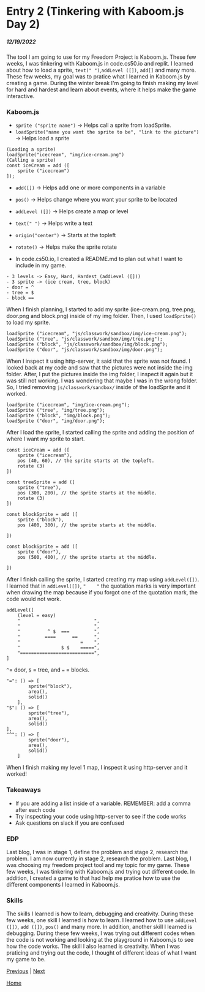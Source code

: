 # Entry 2 (Tinkering with Kaboom.js Day 2)
##### 12/19/2022

The tool I am going to use for my Freedom Project is Kaboom.js. These few weeks, I was tinkering with Kaboom.js in code.cs50.io and replit. I learned about how to load a sprite, `text(" ")`,`addLevel ([])`, `add[]` and many more. These few weeks, my goal was to pratice what I learned in Kaboom.js by creating a game. During the winter break I'm going to finish making my level for hard and hardest and learn about events, where it helps make the game interactive.  

### Kaboom.js 
* `sprite ("sprite name")` -> Helps call a sprite from loadSprite.
* `loadSprite("name you want the sprite to be", "link to the picture")` -> Helps load a sprite 
```JS
(Loading a sprite)
loadSprite("icecream", "img/ice-cream.png")
(Calling a sprite)
const iceCream = add ([
    sprite ("icecream")
]);
```
* `add([])` -> Helps add one or more components in a variable
* `pos()` -> Helps change where you want your sprite to be located 
* `addLevel ([])` -> Helps create a map or level
* `text(" ")` -> Helps write a text 
* `origin("center")` -> Starts at the topleft 
* `rotate()` -> Helps make the sprite rotate 

* In code.cs50.io, I created a README.md to plan out what I want to include in my game.
``` 
- 3 levels -> Easy, Hard, Hardest (addLevel ([]))
- 3 sprite -> (ice cream, tree, block)
- door = ^
- tree = $
- block ==
```
When I finish planning, I started to add my sprite (ice-cream.png, tree.png, door.png and block.png) inside of my img folder. Then, I used `loadSprite()` to load my sprite.
``` JS
loadSprite ("icecream", "js/classwork/sandbox/img/ice-cream.png");
loadSprite ("tree", "js/classwork/sandbox/img/tree.png");
loadSprite ("block", "js/classwork/sandbox/img/block.png");
loadSprite ("door", "js/classwork/sandbox/img/door.png");
``` 
When I inspect it using http-server, it said that the sprite was not found. I looked back at my code and saw that the pictures were not inside the img folder. After, I put the pictures inside the img folder, I inspect it again but it was still not working. I was wondering that maybe I was in the wrong folder. So, I tried removing `js/classwork/sandbox/` inside of the loadSprite and it worked. 
```JS
loadSprite ("icecream", "img/ice-cream.png");
loadSprite ("tree", "img/tree.png");
loadSprite ("block", "img/block.png");
loadSprite ("door", "img/door.png");
``` 
After I load the sprite, I started calling the sprite and adding the position of where I want my sprite to start. 
``` JS
const iceCream = add ([
    sprite ("icecream"), 
    pos (40, 60), // the sprite starts at the topleft.
    rotate (3)
])
```
```JS 
const treeSprite = add ([
    sprite ("tree"), 
    pos (300, 200), // the sprite starts at the middle.
    rotate (3)
])
```
```JS
const blockSprite = add ([
    sprite ("block"), 
    pos (400, 300), // the sprite starts at the middle.
    
])
```
```JS
const blockSprite = add ([
    sprite ("door"), 
    pos (500, 400), // the sprite starts at the middle.
    
])
```
After I finish calling the sprite, I started creating my map using `addLevel([])`. I learned that in `addLevel([])`, `"    "` the quotation marks is very important when drawing the map because if you forgot one of the quotation mark, the code would not work.
``` JS
addLevel([
    (level = easy)
    "                           ",
    "                           ",
    "          ^ $  ===         ",
    "         ====      ==      ",
    "                      =    ",
    "               $ $    =====",
    "===========================",
]
```
`^`= door, `$` = tree, and `=` = blocks. 
```JS
"=": () => [
        sprite("block"),
        area(),
        solid()
    ],
"$": () => [
        sprite("tree"),
        area(),
        solid()
],
"^": () => [
        sprite("door"),
        area(),
        solid()
    ]
```
When I finish making my level 1 map, I inspect it using http-server and it worked! 
### Takeaways
* If you are adding a list inside of a variable. REMEMBER: add a comma after each code
* Try inspecting your code using http-server to see if the code works
* Ask questions on slack if you are confused

### EDP
Last blog, I was in stage 1, define the problem and stage 2, research the problem. I am now currently in stage 2, research the problem. Last blog, I was choosing my freedom project tool and my topic for my game. These few weeks, I was tinkering with Kaboom.js and trying out different code. In addition, I created a game to that had help me pratice how to use the different components I learned in Kaboom.js.

### Skills
The skills I learned is how to learn, debugging and creativity. During these few weeks, one skill I learned is how to learn. I learned how to use `addLevel ([])`, `add ([])`, `pos()` and many more. In addition, another skill I learned is debugging. During these few weeks, I was trying out different codes when the code is not working and looking at the playground in Kaboom.js to see how the code works. The skill I also learned is creativity. When I was praticing and trying out the code, I thought of different ideas of what I want my game to be. 


[Previous](entry01.md) | [Next](entry03.md)

[Home](../README.md)